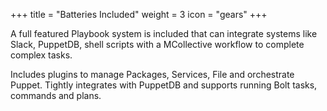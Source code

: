 +++
title = "Batteries Included"
weight = 3
icon = "gears"
+++

A full featured Playbook system is included that can integrate systems like Slack, PuppetDB, shell scripts with a MCollective workflow to complete complex tasks.

Includes plugins to manage Packages, Services, File and orchestrate Puppet.  Tightly integrates with PuppetDB and supports running Bolt tasks, commands and plans.

